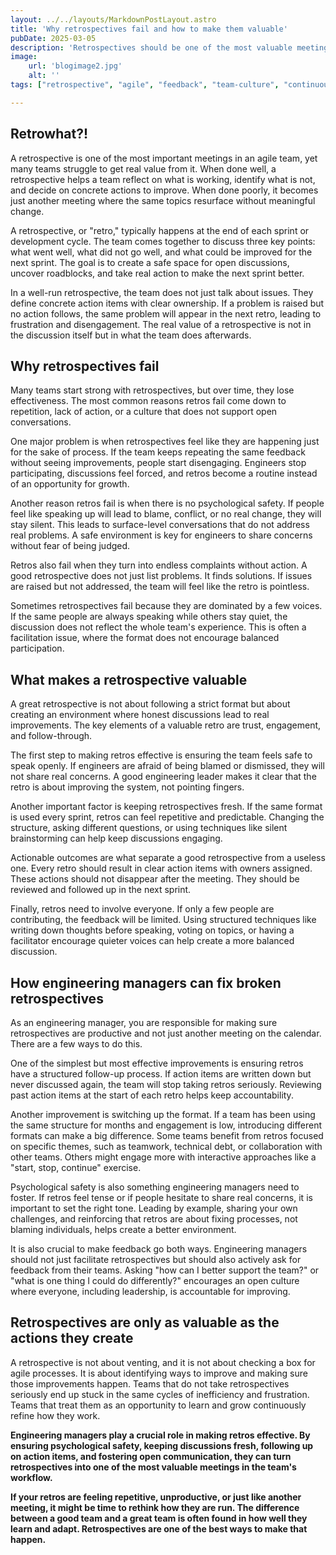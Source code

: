 ```yaml
---
layout: ../../layouts/MarkdownPostLayout.astro
title: 'Why retrospectives fail and how to make them valuable'
pubDate: 2025-03-05
description: 'Retrospectives should be one of the most valuable meetings in an agile team, but many teams struggle to make them effective. When done right, retros foster open discussions, lead to actionable improvements, and drive continuous growth.'
image:
    url: 'blogimage2.jpg'
    alt: ''
tags: ["retrospective", "agile", "feedback", "team-culture", "continuous-improvement", "psychological-safety", "facilitation", "communication", "learning", "trust", "growth", "reflection"]

---
```


## Retrowhat?!

A retrospective is one of the most important meetings in an agile team, yet many teams struggle to get real value from it. When done well, a retrospective helps a team reflect on what is working, identify what is not, and decide on concrete actions to improve. When done poorly, it becomes just another meeting where the same topics resurface without meaningful change.

A retrospective, or "retro," typically happens at the end of each sprint or development cycle. The team comes together to discuss three key points: what went well, what did not go well, and what could be improved for the next sprint. The goal is to create a safe space for open discussions, uncover roadblocks, and take real action to make the next sprint better.

In a well-run retrospective, the team does not just talk about issues. They define concrete action items with clear ownership. If a problem is raised but no action follows, the same problem will appear in the next retro, leading to frustration and disengagement. The real value of a retrospective is not in the discussion itself but in what the team does afterwards.

## Why retrospectives fail

Many teams start strong with retrospectives, but over time, they lose effectiveness. The most common reasons retros fail come down to repetition, lack of action, or a culture that does not support open conversations.

One major problem is when retrospectives feel like they are happening just for the sake of process. If the team keeps repeating the same feedback without seeing improvements, people start disengaging. Engineers stop participating, discussions feel forced, and retros become a routine instead of an opportunity for growth.

Another reason retros fail is when there is no psychological safety. If people feel like speaking up will lead to blame, conflict, or no real change, they will stay silent. This leads to surface-level conversations that do not address real problems. A safe environment is key for engineers to share concerns without fear of being judged.

Retros also fail when they turn into endless complaints without action. A good retrospective does not just list problems. It finds solutions. If issues are raised but not addressed, the team will feel like the retro is pointless.

Sometimes retrospectives fail because they are dominated by a few voices. If the same people are always speaking while others stay quiet, the discussion does not reflect the whole team's experience. This is often a facilitation issue, where the format does not encourage balanced participation.

## What makes a retrospective valuable

A great retrospective is not about following a strict format but about creating an environment where honest discussions lead to real improvements. The key elements of a valuable retro are trust, engagement, and follow-through.

The first step to making retros effective is ensuring the team feels safe to speak openly. If engineers are afraid of being blamed or dismissed, they will not share real concerns. A good engineering leader makes it clear that the retro is about improving the system, not pointing fingers.

Another important factor is keeping retrospectives fresh. If the same format is used every sprint, retros can feel repetitive and predictable. Changing the structure, asking different questions, or using techniques like silent brainstorming can help keep discussions engaging.

Actionable outcomes are what separate a good retrospective from a useless one. Every retro should result in clear action items with owners assigned. These actions should not disappear after the meeting. They should be reviewed and followed up in the next sprint.

Finally, retros need to involve everyone. If only a few people are contributing, the feedback will be limited. Using structured techniques like writing down thoughts before speaking, voting on topics, or having a facilitator encourage quieter voices can help create a more balanced discussion.

## How engineering managers can fix broken retrospectives

As an engineering manager, you are responsible for making sure retrospectives are productive and not just another meeting on the calendar. There are a few ways to do this.

One of the simplest but most effective improvements is ensuring retros have a structured follow-up process. If action items are written down but never discussed again, the team will stop taking retros seriously. Reviewing past action items at the start of each retro helps keep accountability.

Another improvement is switching up the format. If a team has been using the same structure for months and engagement is low, introducing different formats can make a big difference. Some teams benefit from retros focused on specific themes, such as teamwork, technical debt, or collaboration with other teams. Others might engage more with interactive approaches like a "start, stop, continue" exercise.

Psychological safety is also something engineering managers need to foster. If retros feel tense or if people hesitate to share real concerns, it is important to set the right tone. Leading by example, sharing your own challenges, and reinforcing that retros are about fixing processes, not blaming individuals, helps create a better environment.

It is also crucial to make feedback go both ways. Engineering managers should not just facilitate retrospectives but should also actively ask for feedback from their teams. Asking "how can I better support the team?" or "what is one thing I could do differently?" encourages an open culture where everyone, including leadership, is accountable for improving.

## Retrospectives are only as valuable as the actions they create

A retrospective is not about venting, and it is not about checking a box for agile processes. It is about identifying ways to improve and making sure those improvements happen. Teams that do not take retrospectives seriously end up stuck in the same cycles of inefficiency and frustration. Teams that treat them as an opportunity to learn and grow continuously refine how they work.

**Engineering managers play a crucial role in making retros effective. By ensuring psychological safety, keeping discussions fresh, following up on action items, and fostering open communication, they can turn retrospectives into one of the most valuable meetings in the team's workflow.**

**If your retros are feeling repetitive, unproductive, or just like another meeting, it might be time to rethink how they are run. The difference between a good team and a great team is often found in how well they learn and adapt. Retrospectives are one of the best ways to make that happen.**
